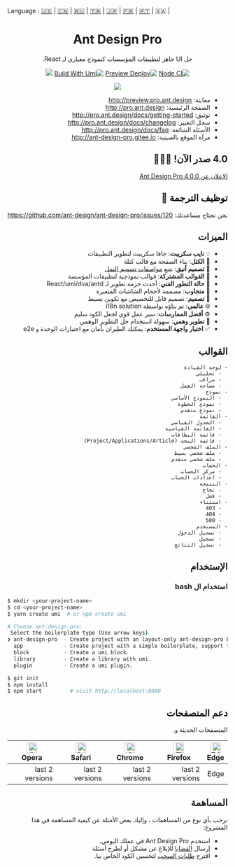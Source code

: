 Language : [🇺🇸](./README.md) | [🇨🇳](./README.zh-CN.md) | [🇷🇺](./README.ru-RU.md) | [🇹🇷](./README.tr-TR.md) | [🇯🇵](./README.ja-JP.md) | [🇫🇷](./README.fr-FR.md) | [🇵🇹](./README.pt-BR.md) | 🇸🇦 |

<h1 align="center">Ant Design Pro</h1>
<div dir="rtl">

<div align="center">

حل UI جاهز لتطبيقات المؤسسات كنموذج معياري لـ React.

[![Node CI](https://github.com/ant-design/ant-design-pro/actions/workflows/ci.yml/badge.svg)](https://github.com/ant-design/ant-design-pro/actions/workflows/ci.yml) [![Preview Deploy](https://github.com/ant-design/ant-design-pro/actions/workflows/preview-deploy.yml/badge.svg)](https://github.com/ant-design/ant-design-pro/actions/workflows/preview-deploy.yml) [![Build With Umi](https://img.shields.io/badge/build%20with-umi-028fe4.svg?style=flat-square)](http://umijs.org/) ![](https://badgen.net/badge/icon/Ant%20Design?icon=https://gw.alipayobjects.com/zos/antfincdn/Pp4WPgVDB3/KDpgvguMpGfqaHPjicRK.svg&label)

![](https://github.com/user-attachments/assets/fde29061-3d9a-4397-8ac2-397b0e033ef5)

</div>

- معاينة: http://preview.pro.ant.design
- الصفحة الرئيسية: http://pro.ant.design
- توثيق: http://pro.ant.design/docs/getting-started
- سجل التغيير: http://pro.ant.design/docs/changelog
- الأسئلة الشائعة: http://pro.ant.design/docs/faq
- مرآة الموقع بالصينية: http://ant-design-pro.gitee.io

## 4.0 صدر الآن! 🎉🎉🎉

[الإعلان عن Ant Design Pro 4.0.0](https://medium.com/ant-design/ant-design-pro-v4-is-here-6f23098ae9d9)

## توظيف الترجمة :loudspeaker:

نحن نحتاج مساعدتك: https://github.com/ant-design/ant-design-pro/issues/120

## الميزات

- :bulb: **تايب سكريبت**: جافا سكريبت لتطوير التطبيقات
- :scroll: **الكتل**: بناء الصفحة مع قالب كتلة
- :gem: **تصميم أنيق**: يتبع [مواصفات تصميم النمل](http://ant.design/)
- :triangular_ruler: **القوالب المشتركة**: قوالب نموذجية لتطبيقات المؤسسة
- :rocket: **حالة التطور الفني**: أحدث حزمة تطوير لـ React/umi/dva/antd
- :iphone: **متجاوب**: مصممة لأحجام الشاشات المتغيرة
- :art: **تصميم**: تصميم قابل للتخصيص مع تكوين بسيط
- :globe_with_meridians: **عالمي**: تم بناؤه بواسطة i18n solution
- :gear: **أفضل الممارسات**: سير عمل قوي لجعل الكود سليم
- :1234: **تطوير وهمي**: سهولة استخدام حل التطوير الوهمي
- :white_check_mark: **اختبار واجهة المستخدم**: يمكنك الطيران بأمان مع اختبارات الوحدة و e2e

## القوالب

```
- لوحة القيادة
  - تحليلي
  - مراقب
  - مساحة العمل
- نموذج
  - النموذج الأساسي
  - نموذج الخطوة
  - نموذج متقدم
- القائمة
  - الجدول القياسي
  - القائمة القياسية
  - قائمة البطاقات
  - قائمة البحث (Project/Applications/Article)
- الملف الشخصي
  - ملف شخصي بسيط
  - ملف شخصي متقدم
- الحساب
  - مركز الحساب
  - اعدادات الحساب
- النتيجة
  - نجاح
  - فشل
- استثناء
  - 403
  - 404
  - 500
- المستخدم
  - تسجيل الدخول
  - تسجيل
  - تسجيل النتائج
```

## الإستخدام

### استخدام ال bash

</div>

<div dir="ltr">

```bash
$ mkdir <your-project-name>
$ cd <your-project-name>
$ yarn create umi  # or npm create umi

# Choose ant-design-pro:
 Select the boilerplate type (Use arrow keys)
❯ ant-design-pro  - Create project with an layout-only ant-design-pro boilerplate, use together with umi block.
  app             - Create project with a simple boilerplate, support typescript.
  block           - Create a umi block.
  library         - Create a library with umi.
  plugin          - Create a umi plugin.

$ git init
$ npm install
$ npm start         # visit http://localhost:8000
```

</div>

<div dir="rtl">

## دعم المتصفحات

المتصفحات الحديثة و.

| [<img src="https://raw.githubusercontent.com/alrra/browser-logos/master/src/edge/edge_48x48.png" alt="Edge" width="24px" height="24px" />](http://godban.github.io/browsers-support-badges/)</br>Edge | [<img src="https://raw.githubusercontent.com/alrra/browser-logos/master/src/firefox/firefox_48x48.png" alt="Firefox" width="24px" height="24px" />](http://godban.github.io/browsers-support-badges/)</br>Firefox | [<img src="https://raw.githubusercontent.com/alrra/browser-logos/master/src/chrome/chrome_48x48.png" alt="Chrome" width="24px" height="24px" />](http://godban.github.io/browsers-support-badges/)</br>Chrome | [<img src="https://raw.githubusercontent.com/alrra/browser-logos/master/src/safari/safari_48x48.png" alt="Safari" width="24px" height="24px" />](http://godban.github.io/browsers-support-badges/)</br>Safari | [<img src="https://raw.githubusercontent.com/alrra/browser-logos/master/src/opera/opera_48x48.png" alt="Opera" width="24px" height="24px" />](http://godban.github.io/browsers-support-badges/)</br>Opera |
| --- | --- | --- | --- | --- |
| Edge | last 2 versions | last 2 versions | last 2 versions | last 2 versions |

## المساهمة

نرحب بأي نوع من المساهمات ، وإليك بعض الأمثلة عن كيفية المساهمة في هذا المشروع:

- استخدم Ant Design Pro في عملك اليومي.
- إرسال [القضايا](http://github.com/ant-design/ant-design-pro/issues) للإبلاغ عن مشكل أو لطرح أسئلة
- اقترح [طلبات السحب](http://github.com/ant-design/ant-design-pro/pulls) لتحسين الكود الخاص بنا.

</div>
